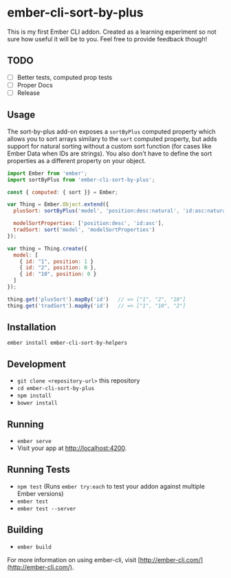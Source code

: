 # ember-cli-sort-by-plus

This is my first Ember CLI addon. Created as a learning experiment so not sure how useful it will be to you. Feel free to provide feedback though!

## TODO

- [ ] Better tests, computed prop tests
- [ ] Proper Docs
- [ ] Release

## Usage

The sort-by-plus add-on exposes a `sortByPlus` computed property which allows you to sort arrays
similary to the `sort` computed property, but adds support for natural sorting without a custom
sort function (for cases like Ember Data when IDs are strings). You also don't have to define the sort properties as a different property on your object.

```javascript
import Ember from 'ember';
import sortByPlus from 'ember-cli-sort-by-plus';

const { computed: { sort }} = Ember;

var Thing = Ember.Object.extend({
  plusSort: sortByPlus('model', 'position:desc:natural', 'id:asc:natural'),

  modelSortProperties: ['position:desc', 'id:asc'],
  tradSort: sort('model', 'modelSortProperties')
});

var thing = Thing.create({
  model: [
    { id: "1", position: 1 }
    { id: "2", position: 0 },
    { id: "10", position: 0 }
  ]
});

thing.get('plusSort').mapBy('id')   // => ["1", "2", "10"]
thing.get('tradSort').mapBy('id')   // => ["1", "10", "2"]
```

## Installation

    ember install ember-cli-sort-by-helpers

## Development

* `git clone <repository-url>` this repository
* `cd ember-cli-sort-by-plus`
* `npm install`
* `bower install`

## Running

* `ember serve`
* Visit your app at [http://localhost:4200](http://localhost:4200).

## Running Tests

* `npm test` (Runs `ember try:each` to test your addon against multiple Ember versions)
* `ember test`
* `ember test --server`

## Building

* `ember build`

For more information on using ember-cli, visit [http://ember-cli.com/](http://ember-cli.com/).
